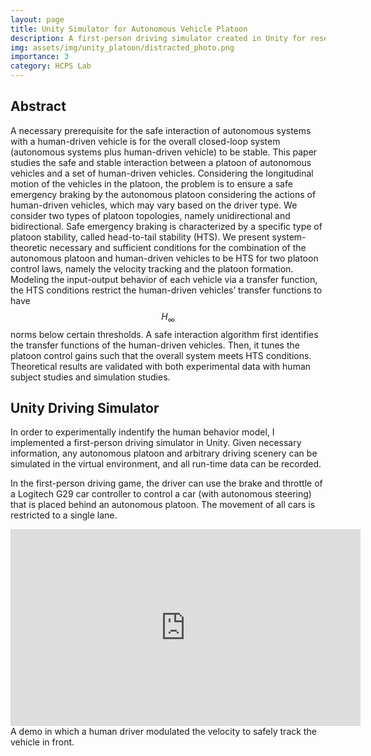 ```yaml
---
layout: page
title: Unity Simulator for Autonomous Vehicle Platoon
description: A first-person driving simulator created in Unity for research of <b>Stable Interaction of Autonomous Vehicle Platoons with Human-Driven Vehicles</b>, advised by Prof. Yash Vardhan Pant and Prof. <a href="https://faculty.sist.shanghaitech.edu.cn/faculty/jiangzhh/">Zhihao Jiang</a>. Related paper has been submitted to ACC 2022.
img: assets/img/unity_platoon/distracted_photo.png
importance: 3
category: HCPS Lab
---
```


## Abstract

A necessary prerequisite for the safe interaction of autonomous systems with a human-driven vehicle is for the overall closed-loop system (autonomous systems plus human-driven vehicle) to be stable. This paper studies the safe and stable interaction between a platoon of autonomous vehicles and a set of human-driven vehicles. Considering the longitudinal motion of the vehicles in the platoon, the problem is to ensure a safe emergency braking by the autonomous platoon considering the actions of human-driven vehicles, which may vary based on the driver type. We consider two types of platoon topologies, namely unidirectional and bidirectional. Safe emergency braking is characterized by a specific type of platoon stability, called head-to-tail stability (HTS). We present system-theoretic necessary and sufficient conditions for the combination of the autonomous platoon and human-driven vehicles to be HTS for two platoon control laws, namely the velocity tracking and the platoon formation. Modeling the input-output behavior of each vehicle via a transfer function, the HTS conditions restrict the human-driven vehicles’ transfer functions to have $$H_{\infty}$$  norms below certain thresholds. A safe interaction algorithm first identifies the transfer functions of the human-driven vehicles. Then, it tunes the platoon control gains such that the overall system meets HTS conditions. Theoretical results are validated with both experimental data with human subject studies and simulation studies.

## Unity Driving Simulator

In order to experimentally indentify the human behavior model, I implemented a first-person driving simulator in Unity. Given necessary information, any autonomous platoon and arbitrary driving scenery can be simulated in the virtual environment, and all run-time data can be recorded. 

In the first-person driving game, the driver can use the brake and throttle of a Logitech G29 car controller to control a car (with autonomous steering) that is placed behind an autonomous platoon. The movement of all cars is restricted to a single lane. 

<div class="row">
    <div class="col-sm mt-3 mt-md-0">
        <iframe width="560" height="315" src="https://www.youtube.com/embed/GP46gnF3yY0" title="YouTube video player" frameborder="0" allow="accelerometer; autoplay; clipboard-write; encrypted-media; gyroscope; picture-in-picture" allowfullscreen></iframe>
	</div>
<div class="caption">
    A demo in which a human driver modulated the velocity to safely track the vehicle in front. 
</div>


